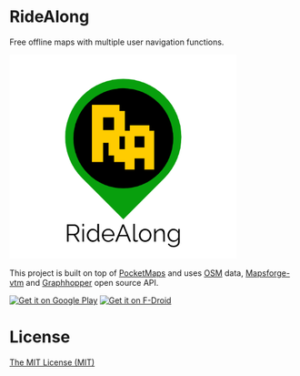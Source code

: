 # RideAlong
Free offline maps with multiple user navigation functions.

![](documentation/icon_ridealong.png)

This project is built on top of [PocketMaps](https://github.com/junjunguo/PocketMaps) and uses [OSM](https://www.openstreetmap.org/) data, [Mapsforge-vtm](https://github.com/mapsforge/vtm)
and [Graphhopper](https://graphhopper.com/) open source API.

[<img alt="Get it on Google Play" height="80" src="https://play.google.com/intl/en_us/badges/images/generic/en_badge_web_generic.png">](https://play.google.com/store/apps/)
[<img alt="Get it on F-Droid" height="80" src="https://f-droid.org/badge/get-it-on.png">](https://f-droid.org/)

# License
[The MIT License (MIT)](LICENSE)
